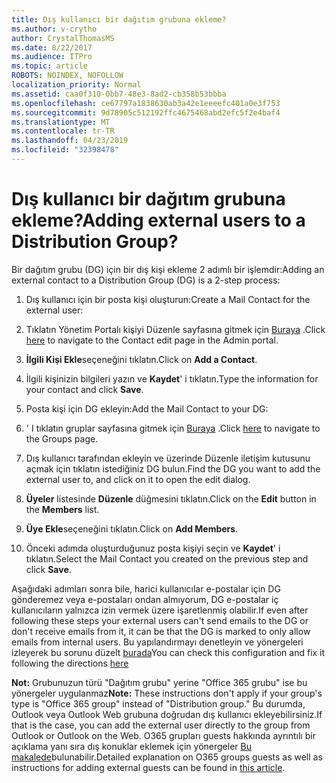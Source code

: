 ```yaml
---
title: Dış kullanıcı bir dağıtım grubuna ekleme?
ms.author: v-crytho
author: CrystalThomasMS
ms.date: 8/22/2017
ms.audience: ITPro
ms.topic: article
ROBOTS: NOINDEX, NOFOLLOW
localization_priority: Normal
ms.assetid: caa0f310-0bb7-48e3-8ad2-cb358b53bbba
ms.openlocfilehash: ce67797a1838630ab3a42e1eeeefc401a0e3f753
ms.sourcegitcommit: 9d78905c512192ffc4675468abd2efc5f2e4baf4
ms.translationtype: MT
ms.contentlocale: tr-TR
ms.lasthandoff: 04/23/2019
ms.locfileid: "32398478"
---
```

# <a name="adding-external-users-to-a-distribution-group"></a><span data-ttu-id="dcd67-102">Dış kullanıcı bir dağıtım grubuna ekleme?</span><span class="sxs-lookup"><span data-stu-id="dcd67-102">Adding external users to a Distribution Group?</span></span>

<span data-ttu-id="dcd67-103">Bir dağıtım grubu (DG) için bir dış kişi ekleme 2 adımlı bir işlemdir:</span><span class="sxs-lookup"><span data-stu-id="dcd67-103">Adding an external contact to a Distribution Group (DG) is a 2-step process:</span></span>
  
1. <span data-ttu-id="dcd67-104">Dış kullanıcı için bir posta kişi oluşturun:</span><span class="sxs-lookup"><span data-stu-id="dcd67-104">Create a Mail Contact for the external user:</span></span>
    
1. <span data-ttu-id="dcd67-105">Tıklatın Yönetim Portalı kişiyi Düzenle sayfasına gitmek için [Buraya](https://admin.microsoft.com/adminportal/home#/Contact) .</span><span class="sxs-lookup"><span data-stu-id="dcd67-105">Click [here](https://admin.microsoft.com/adminportal/home#/Contact) to navigate to the Contact edit page in the Admin portal.</span></span> 
    
2. <span data-ttu-id="dcd67-106">**İlgili Kişi Ekle**seçeneğini tıklatın.</span><span class="sxs-lookup"><span data-stu-id="dcd67-106">Click on **Add a Contact**.</span></span>
    
3. <span data-ttu-id="dcd67-107">İlgili kişinizin bilgileri yazın ve **Kaydet**' i tıklatın.</span><span class="sxs-lookup"><span data-stu-id="dcd67-107">Type the information for your contact and click **Save**.</span></span>
    
2. <span data-ttu-id="dcd67-108">Posta kişi için DG ekleyin:</span><span class="sxs-lookup"><span data-stu-id="dcd67-108">Add the Mail Contact to your DG:</span></span>
    
1. <span data-ttu-id="dcd67-109">' I tıklatın gruplar sayfasına gitmek için [Buraya](https://admin.microsoft.com/adminportal/home#/groups) .</span><span class="sxs-lookup"><span data-stu-id="dcd67-109">Click [here](https://admin.microsoft.com/adminportal/home#/groups) to navigate to the Groups page.</span></span> 
    
2. <span data-ttu-id="dcd67-110">Dış kullanıcı tarafından ekleyin ve üzerinde Düzenle iletişim kutusunu açmak için tıklatın istediğiniz DG bulun.</span><span class="sxs-lookup"><span data-stu-id="dcd67-110">Find the DG you want to add the external user to, and click on it to open the edit dialog.</span></span>
    
3. <span data-ttu-id="dcd67-111">**Üyeler** listesinde **Düzenle** düğmesini tıklatın.</span><span class="sxs-lookup"><span data-stu-id="dcd67-111">Click on the **Edit** button in the **Members** list.</span></span> 
    
4. <span data-ttu-id="dcd67-112">**Üye Ekle**seçeneğini tıklatın.</span><span class="sxs-lookup"><span data-stu-id="dcd67-112">Click on **Add Members**.</span></span>
    
5. <span data-ttu-id="dcd67-113">Önceki adımda oluşturduğunuz posta kişiyi seçin ve **Kaydet**' i tıklatın.</span><span class="sxs-lookup"><span data-stu-id="dcd67-113">Select the Mail Contact you created on the previous step and click **Save**.</span></span>
    
<span data-ttu-id="dcd67-114">Aşağıdaki adımları sonra bile, harici kullanıcılar e-postalar için DG gönderemez veya e-postaları ondan almıyorum, DG e-postalar iç kullanıcıların yalnızca izin vermek üzere işaretlenmiş olabilir.</span><span class="sxs-lookup"><span data-stu-id="dcd67-114">If even after following these steps your external users can't send emails to the DG or don't receive emails from it, it can be that the DG is marked to only allow emails from internal users.</span></span> <span data-ttu-id="dcd67-115">Bu yapılandırmayı denetleyin ve yönergeleri izleyerek bu sorunu düzelt [burada](https://support.office.com/article/Fix-email-delivery-issues-for-error-code-5-7-133-in-Office-365-991abc19-7756-438f-abcb-39f69b80f284.aspx)</span><span class="sxs-lookup"><span data-stu-id="dcd67-115">You can check this configuration and fix it following the directions [here](https://support.office.com/article/Fix-email-delivery-issues-for-error-code-5-7-133-in-Office-365-991abc19-7756-438f-abcb-39f69b80f284.aspx)</span></span>
  
 <span data-ttu-id="dcd67-116">**Not:** Grubunuzun türü "Dağıtım grubu" yerine "Office 365 grubu" ise bu yönergeler uygulanmaz</span><span class="sxs-lookup"><span data-stu-id="dcd67-116">**Note:** These instructions don't apply if your group's type is "Office 365 group" instead of "Distribution group."</span></span> <span data-ttu-id="dcd67-117">Bu durumda, Outlook veya Outlook Web grubuna doğrudan dış kullanıcı ekleyebilirsiniz.</span><span class="sxs-lookup"><span data-stu-id="dcd67-117">If that is the case, you can add the external user directly to the group from Outlook or Outlook on the Web.</span></span> <span data-ttu-id="dcd67-118">O365 grupları guests hakkında ayrıntılı bir açıklama yanı sıra dış konuklar eklemek için yönergeler [Bu makalede](https://support.office.com/article/Guest-access-in-Office-365-Groups-bfc7a840-868f-4fd6-a390-f347bf51aff6.aspx)bulunabilir.</span><span class="sxs-lookup"><span data-stu-id="dcd67-118">Detailed explanation on O365 groups guests as well as instructions for adding external guests can be found in [this article](https://support.office.com/article/Guest-access-in-Office-365-Groups-bfc7a840-868f-4fd6-a390-f347bf51aff6.aspx).</span></span>
  

